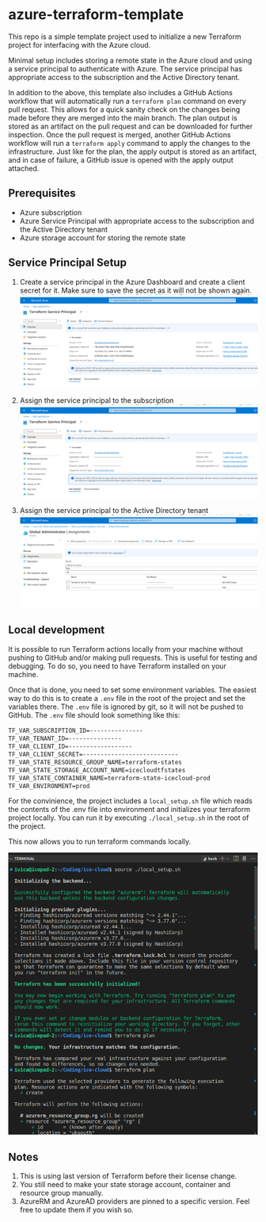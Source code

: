 # azure-terraform-template
This repo is a simple template project used to initialize a new Terraform project for interfacing with the Azure cloud.

Minimal setup includes storing a remote state in the Azure cloud and using a service principal to authenticate with Azure. The service principal has appropriate access to the subscription and the Active Directory tenant.

In addition to the above, this template also includes a GitHub Actions workflow that will automatically run a `terraform plan` command on every pull request. This allows for a quick sanity check on the changes being made before they are merged into the main branch. The plan output is stored as an artifact on the pull request and can be downloaded for further inspection. Once the pull request is merged, another GitHub Actions workflow will run a `terraform apply` command to apply the changes to the infrastructure. Just like for the plan, the apply output is stored as an artifact, and in case of failure, a GitHub issue is opened with the apply output attached.

## Prerequisites
- Azure subscription
- Azure Service Principal with appropriate access to the subscription and the Active Directory tenant
- Azure storage account for storing the remote state

## Service Principal Setup

1. Create a service principal in the Azure Dashboard and create a client secret for it. Make sure to save the secret as it will not be shown again.
![Creating service principal](./readme_photos/service_principal.png)

2. Assign the service principal to the subscription
![Assigning service principal to subscription](./readme_photos/service_principal_subscription_assignment.png)

3. Assign the service principal to the Active Directory tenant
![Assigning service principal to Active Directory tenant](./readme_photos/service_principal_ad_assignment.png)

## Local development
It is possible to run Terraform actions locally from your machine without pushing to GitHub and/or making pull requests. This is useful for testing and debugging. To do so, you need to have Terraform installed on your machine.

Once that is done, you need to set some environment variables. The easiest way to do this is to create a `.env` file in the root of the project and set the variables there. The `.env` file is ignored by git, so it will not be pushed to GitHub. The `.env` file should look something like this:
```plaintext
TF_VAR_SUBSCRIPTION_ID=---------------
TF_VAR_TENANT_ID=---------------
TF_VAR_CLIENT_ID=------------------
TF_VAR_CLIENT_SECRET=---------------------------
TF_VAR_STATE_RESOURCE_GROUP_NAME=terraform-states
TF_VAR_STATE_STORAGE_ACCOUNT_NAME=icecloudtfstates
TF_VAR_STATE_CONTAINER_NAME=terraform-state-icecloud-prod
TF_VAR_ENVIRONMENT=prod

```
For the convinience, the project includes a `local_setup.sh` file which reads the contents of the .env file into environment and initializes your terraform project locally. You can run it by executing `./local_setup.sh` in the root of the project.

This now allows you to run terraform commands locally.

![Running terraform commands locally](./readme_photos/image.png)

## Notes
1. This is using last version of Terraform before their license change.
2. You still need to make your state storage account, container and resource group manually.
3. AzureRM and AzureAD providers are pinned to a specific version. Feel free to update them if you wish so.